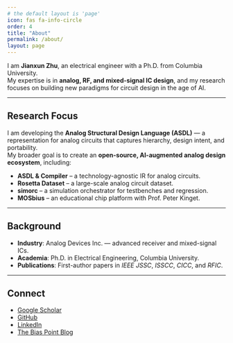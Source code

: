 ```yaml
---
# the default layout is 'page'
icon: fas fa-info-circle
order: 4
title: "About"
permalink: /about/
layout: page
---
```


I am **Jianxun Zhu**, an electrical engineer with a Ph.D. from Columbia University.  
My expertise is in **analog, RF, and mixed-signal IC design**, and my research focuses on building new paradigms for circuit design in the age of AI.

---

## Research Focus

I am developing the **Analog Structural Design Language (ASDL)** — a representation for analog circuits that captures hierarchy, design intent, and portability.  
My broader goal is to create an **open-source, AI-augmented analog design ecosystem**, including:

- **ASDL & Compiler** – a technology-agnostic IR for analog circuits.  
- **Rosetta Dataset** – a large-scale analog circuit dataset.  
- **simorc** – a simulation orchestrator for testbenches and regression.  
- **MOSbius** – an educational chip platform with Prof. Peter Kinget.  

---

## Background

- **Industry**: Analog Devices Inc. — advanced receiver and mixed-signal ICs.  
- **Academia**: Ph.D. in Electrical Engineering, Columbia University.  
- **Publications**: First-author papers in *IEEE JSSC*, *ISSCC*, *CICC*, and *RFIC*.  

---

## Connect

- [Google Scholar](https://scholar.google.com/)  
- [GitHub](https://github.com/jianxun)  
- [LinkedIn](https://www.linkedin.com/)  
- [The Bias Point Blog](/blog/)  


